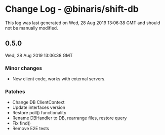 # Change Log - @binaris/shift-db

This log was last generated on Wed, 28 Aug 2019 13:06:38 GMT and should not be manually modified.

## 0.5.0
Wed, 28 Aug 2019 13:06:38 GMT

### Minor changes

- New client code, works with external servers.

### Patches

- Change DB ClientContext
- Update interfaces version
- Restore poll() functionality
- Rename DBHandler to DB, rearrange files, restore query
- Fix find()
- Remove E2E tests

